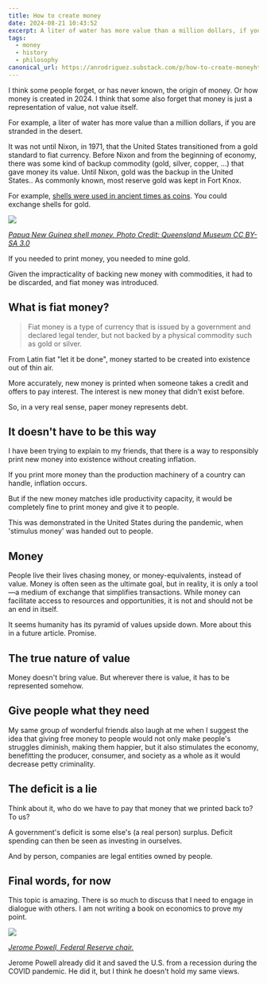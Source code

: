 ```yaml
---
title: How to create money
date: 2024-08-21 10:43:52
excerpt: A liter of water has more value than a million dollars, if you are stranded in the desert.
tags:
  - money
  - history
  - philosophy
canonical_url: https://anrodriguez.substack.com/p/how-to-create-moneyhtml
---
```

I think some people forget, or has never known, the origin of money. Or how money is created in 2024. I think that some also forget that money is just a representation of value, not value itself.

For example, a liter of water has more value than a million dollars, if you are stranded in the desert.

It was not until Nixon, in 1971, that the United States transitioned from a gold standard to fiat currency. Before Nixon and from the beginning of economy, there was some kind of backup commodity (gold, silver, copper, ...) that gave money its value. Until Nixon, gold was the backup in the United States.. As commonly known, most reserve gold was kept in Fort Knox.

For example, [shells were used in ancient times as coins](https://www.thevintagenews.com/2018/01/21/cowry-shell-coins/). You could exchange shells for gold.

![](https://siran.github.io/assets/writing/shell-money.png)

*[Papua New Guinea shell money. Photo Credit: Queensland Museum CC BY-SA 3.0](https://siran.github.io/assets/writing/shell-money.png)*

If you needed to print money, you needed to mine gold.

Given the impracticality of backing new money with commodities, it had to be discarded, and fiat money was introduced.

## What is fiat money?
> Fiat money is a type of currency that is issued by a government and declared legal tender, but not backed by a physical commodity such as gold or silver.


From Latin fiat "let it be done", money started to be created into existence out of thin air.

More accurately, new money is printed when someone takes a credit and offers to pay interest. The interest is new money that didn't exist before.

So, in a very real sense, paper money represents debt.

## It doesn't have to be this way
I have been trying to explain to my friends, that there is a way to responsibly print new money into existence without creating inflation.

If you print more money than the production machinery of a country can handle, inflation occurs.

But if the new money matches idle productivity capacity, it would be completely fine to print money and give it to people.

This was demonstrated in the United States during the pandemic, when 'stimulus money' was handed out to people.

## Money
People live their lives chasing money, or money-equivalents, instead of value. Money is often seen as the ultimate goal, but in reality, it is only a tool—a medium of exchange that simplifies transactions. While money can facilitate access to resources and opportunities, it is not and should not be an end in itself.

It seems humanity has its pyramid of values upside down. More about this in a future article. Promise.

## The true nature of value
Money doesn't bring value. But wherever there is value, it has to be represented somehow.

## Give people what they need
My same group of wonderful friends also laugh at me when I suggest the idea that giving free money to people would not only make people's struggles diminish, making them happier, but it also stimulates the economy, benefitting the producer, consumer, and society as a whole as it would decrease petty criminality.

## The deficit is a lie
Think about it, who do we have to pay that money that we printed back to? To us?

A government's deficit is some else's (a real person) surplus. Deficit spending can then be seen as investing in ourselves.

And by person, companies are legal entities owned by people.

## Final words, for now
This topic is amazing. There is so much to discuss that I need to engage in dialogue with others. I am not writing a book on economics to prove my point.

![](https://siran.github.io/assets/writing/jerome-powell-our-savior.png)

*[Jerome Powell, Federal Reserve chair.](https://siran.github.io/assets/writing/jerome-powell-our-savior.png)*

Jerome Powell already did it and saved the U.S. from a recession during the COVID pandemic. He did it, but I think he doesn't hold my same views.
